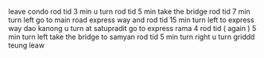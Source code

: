 leave condo
rod tid 3 min
u turn
rod tid 5 min
take the bridge
rod tid 7 min
turn left go to main road
express way and rod tid 15 min
turn left to express way dao kanong
u turn at satupradit
go to express rama 4
rod tid ( again ) 5 min
turn left
take the bridge to samyan
rod tid 5 min
turn right
u turn 
griddd teung leaw

